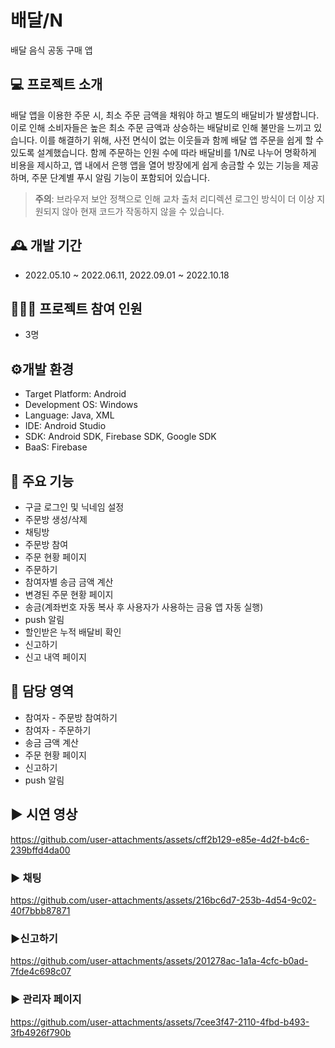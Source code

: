 # 배달/N
배달 음식 공동 구매 앱

## 💻 프로젝트 소개
배달 앱을 이용한 주문 시, 최소 주문 금액을 채워야 하고 별도의 배달비가 발생합니다. 이로 인해 소비자들은 높은 최소 주문 금액과 상승하는 배달비로 인해 불만을 느끼고 있습니다. 이를 해결하기 위해, 사전 면식이 없는 이웃들과 함께 배달 앱 주문을 쉽게 할 수 있도록 설계했습니다. 함께 주문하는 인원 수에 따라 배달비를 1/N로 나누어 명확하게 비용을 제시하고, 앱 내에서 은행 앱을 열어 방장에게 쉽게 송금할 수 있는 기능을 제공하며, 주문 단계별 푸시 알림 기능이 포함되어 있습니다.

> **주의**: 브라우저 보안 정책으로 인해 교차 출처 리디렉션 로그인 방식이 더 이상 지원되지 않아 현재 코드가 작동하지 않을 수 있습니다.

## 🕰️ 개발 기간
* 2022.05.10 ~ 2022.06.11, 2022.09.01 ~ 2022.10.18

## 🧑‍🤝‍🧑 프로젝트 참여 인원
* 3명

## ⚙️개발 환경
* Target Platform: Android
* Development OS: Windows
* Language: Java, XML
* IDE: Android Studio
* SDK: Android SDK, Firebase SDK, Google SDK
* BaaS: Firebase

## 📌 주요 기능
* 구글 로그인 및 닉네임 설정
* 주문방 생성/삭제
* 채팅방
* 주문방 참여
* 주문 현황 페이지
* 주문하기
* 참여자별 송금 금액 계산
* 변경된 주문 현황 페이지
* 송금(계좌번호 자동 복사 후 사용자가 사용하는 금융 앱 자동 실행)
* push 알림
* 할인받은 누적 배달비 확인
* 신고하기
* 신고 내역 페이지

## 🙋 담당 영역
* 참여자 - 주문방 참여하기
* 참여자 - 주문하기
* 송금 금액 계산
* 주문 현황 페이지
* 신고하기
* push 알림

## ▶️ 시연 영상
https://github.com/user-attachments/assets/cff2b129-e85e-4d2f-b4c6-239bffd4da00

### ▶️ 채팅
https://github.com/user-attachments/assets/216bc6d7-253b-4d54-9c02-40f7bbb87871

### ▶️신고하기
https://github.com/user-attachments/assets/201278ac-1a1a-4cfc-b0ad-7fde4c698c07

### ▶️ 관리자 페이지
https://github.com/user-attachments/assets/7cee3f47-2110-4fbd-b493-3fb4926f790b

